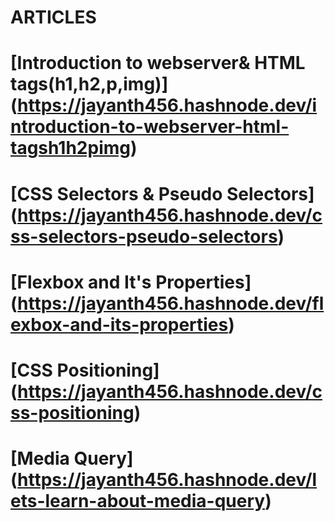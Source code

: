 # ARTICLES

# [Introduction to webserver& HTML tags(h1,h2,p,img)] (https://jayanth456.hashnode.dev/introduction-to-webserver-html-tagsh1h2pimg)

# [CSS Selectors & Pseudo Selectors] (https://jayanth456.hashnode.dev/css-selectors-pseudo-selectors)

# [Flexbox and It's Properties] (https://jayanth456.hashnode.dev/flexbox-and-its-properties)

# [CSS Positioning] (https://jayanth456.hashnode.dev/css-positioning)

# [Media Query] (https://jayanth456.hashnode.dev/lets-learn-about-media-query)
